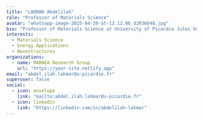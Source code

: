 ```yaml
---
title: "LAHMAR Abdelilah"
role: "Professor of Materials Science"
avatar: "whatsapp-image-2025-04-30-at-12.12.06_d2036648.jpg"
bio: "Professor of Materials Science at University of Picardie Jules Verne, specializing in advanced materials for energy applications."
interests:
  - Materials Science
  - Energy Applications
  - Nanostructures
organizations:
  - name: MARNEA Research Group
    url: "https://your-site.netlify.app"
email: "abdel.ilah.lahmar@u-picardie.fr"
superuser: false
social:
  - icon: envelope
    link: "mailto:abdel.ilah.lahmar@u-picardie.fr"
  - icon: linkedin
    link: "https://linkedin.com/in/abdelilah-lahmar"
---
```


